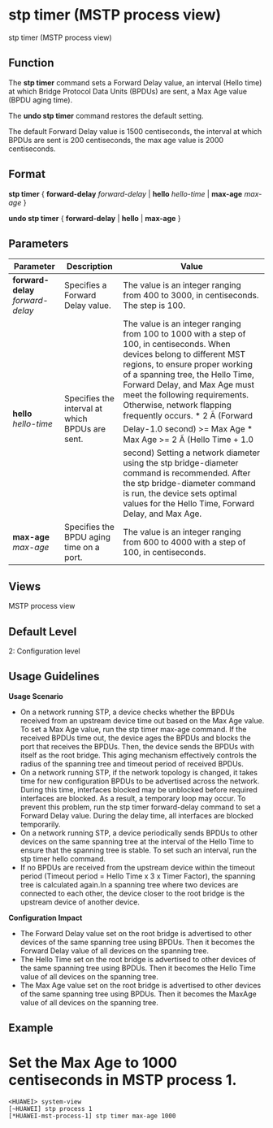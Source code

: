 stp timer (MSTP process view)
=============================

stp timer (MSTP process view)

Function
--------



The **stp timer** command sets a Forward Delay value, an interval (Hello time) at which Bridge Protocol Data Units (BPDUs) are sent, a Max Age value (BPDU aging time).

The **undo stp timer** command restores the default setting.



The default Forward Delay value is 1500 centiseconds, the interval at which BPDUs are sent is 200 centiseconds, the max age value is 2000 centiseconds.


Format
------

**stp timer** { **forward-delay** *forward-delay* | **hello** *hello-time* | **max-age** *max-age* }

**undo stp timer** { **forward-delay** | **hello** | **max-age** }


Parameters
----------

| Parameter | Description | Value |
| --- | --- | --- |
| **forward-delay** *forward-delay* | Specifies a Forward Delay value. | The value is an integer ranging from 400 to 3000, in centiseconds. The step is 100. |
| **hello** *hello-time* | Specifies the interval at which BPDUs are sent. | The value is an integer ranging from 100 to 1000 with a step of 100, in centiseconds.  When devices belong to different MST regions, to ensure proper working of a spanning tree, the Hello Time, Forward Delay, and Max Age must meet the following requirements. Otherwise, network flapping frequently occurs.   * 2 Ã (Forward Delay-1.0 second) >= Max Age * Max Age >= 2 Ã (Hello Time + 1.0 second)   Setting a network diameter using the stp bridge-diameter command is recommended. After the stp bridge-diameter command is run, the device sets optimal values for the Hello Time, Forward Delay, and Max Age. |
| **max-age** *max-age* | Specifies the BPDU aging time on a port. | The value is an integer ranging from 600 to 4000 with a step of 100, in centiseconds. |



Views
-----

MSTP process view


Default Level
-------------

2: Configuration level


Usage Guidelines
----------------

**Usage Scenario**

* On a network running STP, a device checks whether the BPDUs received from an upstream device time out based on the Max Age value. To set a Max Age value, run the stp timer max-age command. If the received BPDUs time out, the device ages the BPDUs and blocks the port that receives the BPDUs. Then, the device sends the BPDUs with itself as the root bridge. This aging mechanism effectively controls the radius of the spanning tree and timeout period of received BPDUs.
* On a network running STP, if the network topology is changed, it takes time for new configuration BPDUs to be advertised across the network. During this time, interfaces blocked may be unblocked before required interfaces are blocked. As a result, a temporary loop may occur. To prevent this problem, run the stp timer forward-delay command to set a Forward Delay value. During the delay time, all interfaces are blocked temporarily.
* On a network running STP, a device periodically sends BPDUs to other devices on the same spanning tree at the interval of the Hello Time to ensure that the spanning tree is stable. To set such an interval, run the stp timer hello command.
* If no BPDUs are received from the upstream device within the timeout period (Timeout period = Hello Time x 3 x Timer Factor), the spanning tree is calculated again.In a spanning tree where two devices are connected to each other, the device closer to the root bridge is the upstream device of another device.

**Configuration Impact**

* The Forward Delay value set on the root bridge is advertised to other devices of the same spanning tree using BPDUs. Then it becomes the Forward Delay value of all devices on the spanning tree.
* The Hello Time set on the root bridge is advertised to other devices of the same spanning tree using BPDUs. Then it becomes the Hello Time value of all devices on the spanning tree.
* The Max Age value set on the root bridge is advertised to other devices of the same spanning tree using BPDUs. Then it becomes the MaxAge value of all devices on the spanning tree.


Example
-------

# Set the Max Age to 1000 centiseconds in MSTP process 1.
```
<HUAWEI> system-view
[~HUAWEI] stp process 1
[*HUAWEI-mst-process-1] stp timer max-age 1000

```